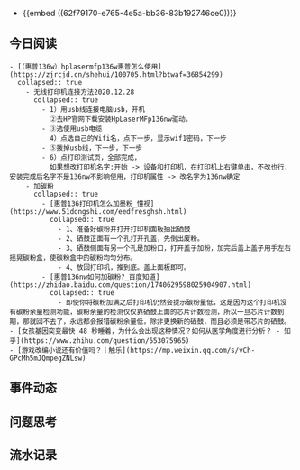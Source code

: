 - {{embed ((62f79170-e765-4e5a-bb36-83b192746ce0))}}
## 今日阅读
	- [（惠普136w）hplasermfp136w惠普怎么使用](https://zjrcjd.cn/shehui/100705.html?btwaf=36854299)
	  collapsed:: true
		- 无线打印机连接方法2020.12.28
		  collapsed:: true
			- 1）用usb线连接电脑usb，开机
			  ②去HP官网下载安装HpLaserMFp136nw驱动。
			- ③选使用usb电缆
			  4）点选自己的Wifi名，点下一步，显示wif1密码，下一步
			- ⑤拨掉usb线，下一步，下一步
			- 6）点打印测试页，全部完成，
			  如果想改打印机名字:开始 -> 设备和打印机，在打印机上右键单击，不改也行，安装完成后名字不是136nw不影响使用，打印机属性 -> 改名字为136nw确定
		- 加碳粉
		  collapsed:: true
			- [惠普136打印机怎么加墨粉_懂视](https://www.51dongshi.com/eedfresghsh.html)
			  collapsed:: true
				- 1、准备好碳粉并打开打印机面板抽出硒鼓
				- 2、硒鼓正面有一个孔打开孔盖，先倒出废粉。
				- 3、硒鼓侧面有另一个孔是加粉口，打开盖子加粉，加完后盖上盖子用手左右摇晃碳粉盒，使碳粉盒中的碳粉均匀分布。
				- 4、放回打印机，推到底。盖上面板即可。
			- [惠普136nw如何加碳粉?_百度知道](https://zhidao.baidu.com/question/1740629598025904907.html)
			  collapsed:: true
				- 即使你将碳粉加满之后打印机仍然会提示碳粉量低，这是因为这个打印机没有碳粉余量检测功能，碳粉余量的检测仅仅靠硒鼓上面的芯片计数检测，所以一旦芯片计数到期，那就回不去了，永远都会报错碳粉余量低，除非更换新的硒鼓，而且必须是带芯片的硒鼓。
	- [女孩基因突变最快 48 秒睡着，为什么会出现这种情况？如何从医学角度进行分析？ - 知乎](https://www.zhihu.com/question/553075965)
	- [游戏改编小说还有价值吗？丨触乐](https://mp.weixin.qq.com/s/vCh-GPcMh5mJQmpegZNLsw)
## 事件动态
## 问题思考
## 流水记录